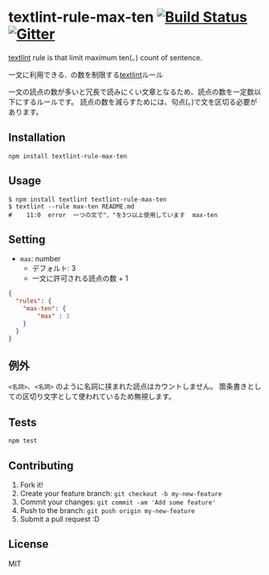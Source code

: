 # textlint-rule-max-ten [![Build Status](https://travis-ci.org/textlint-ja/textlint-rule-max-ten.svg?branch=master)](https://travis-ci.org/textlint-ja/textlint-rule-max-ten) [![Gitter](https://badges.gitter.im/textlint-ja/textlint-ja.svg)](https://gitter.im/textlint-ja/textlint-ja)

[textlint](https://github.com/textlint/textlint "textlint") rule is that limit maximum ten(、) count of sentence.

一文に利用できる`、`の数を制限する[textlint](https://github.com/textlint/textlint "textlint")ルール

一文の読点の数が多いと冗長で読みにくい文章となるため、読点の数を一定数以下にするルールです。
読点の数を減らすためには、句点(。)で文を区切る必要があります。

## Installation

    npm install textlint-rule-max-ten

## Usage

    $ npm install textlint textlint-rule-max-ten
    $ textlint --rule max-ten README.md
    #    11:0  error  一つの文で"、"を3つ以上使用しています  max-ten

## Setting

- `max`: number
    - デフォルト: 3
    - 一文に許可される読点の数 + 1

```json
{
  "rules": {
    "max-ten": {
        "max" : 3
    }
  }
}
```

## 例外

`<名詞>`、`<名詞>` のように名詞に挟まれた読点はカウントしません。
箇条書きとしての区切り文字として使われているため無視します。

## Tests

    npm test

## Contributing

1. Fork it!
2. Create your feature branch: `git checkout -b my-new-feature`
3. Commit your changes: `git commit -am 'Add some feature'`
4. Push to the branch: `git push origin my-new-feature`
5. Submit a pull request :D

## License

MIT
